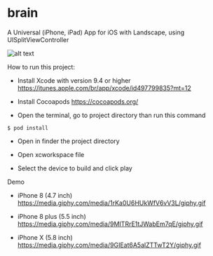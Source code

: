 # brain
A Universal (iPhone, iPad) App for iOS with Landscape, using UISplitViewController

![alt text](https://www.iconsdb.com/icons/preview/tropical-blue/brain-2-xxl.png)

How to run this project:

* Install Xcode with version 9.4 or higher
https://itunes.apple.com/br/app/xcode/id497799835?mt=12

* Install Cocoapods
https://cocoapods.org/

* Open the terminal, go to project directory than run this command

```
$ pod install
```

* Open in finder the project directory

* Open xcworkspace file

* Select the device to build and click play

Demo

* iPhone 8 (4.7 inch)
https://media.giphy.com/media/1rKa0U6HUkWfV6vV3L/giphy.gif

* iPhone 8 plus (5.5 inch)
https://media.giphy.com/media/9MITRrE1tJWabEm7qE/giphy.gif

* iPhone X (5.8 inch)
https://media.giphy.com/media/9GIEat6A5alZTTwT2Y/giphy.gif
